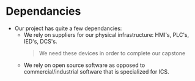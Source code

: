 # Dependancies

* Our project has quite a few dependancies:
  * We rely on suppliers for our physical infrastructure: HMI's, PLC's, IED's, DCS's.
    > We need these devices in order to complete our capstone
  * We rely on open source software as opposed to commercial/industrial software that is specialized for ICS.
